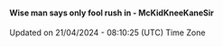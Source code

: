 #### Wise man says only fool rush in - McKidKneeKaneSir
Updated on 21/04/2024 - 08:10:25 (UTC) Time Zone
